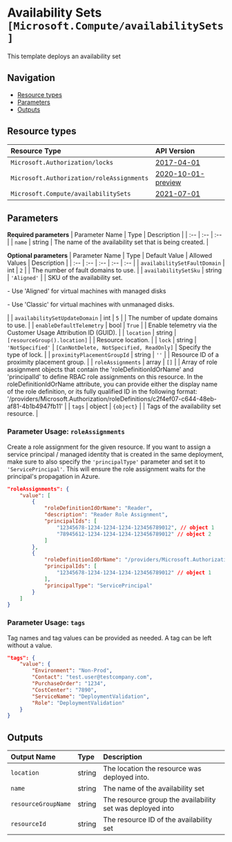 # Availability Sets `[Microsoft.Compute/availabilitySets]`

This template deploys an availability set

## Navigation

- [Resource types](#Resource-types)
- [Parameters](#Parameters)
- [Outputs](#Outputs)

## Resource types

| Resource Type | API Version |
| :-- | :-- |
| `Microsoft.Authorization/locks` | [2017-04-01](https://docs.microsoft.com/en-us/azure/templates/Microsoft.Authorization/2017-04-01/locks) |
| `Microsoft.Authorization/roleAssignments` | [2020-10-01-preview](https://docs.microsoft.com/en-us/azure/templates/Microsoft.Authorization/2020-10-01-preview/roleAssignments) |
| `Microsoft.Compute/availabilitySets` | [2021-07-01](https://docs.microsoft.com/en-us/azure/templates/Microsoft.Compute/2021-07-01/availabilitySets) |

## Parameters

**Required parameters**
| Parameter Name | Type | Description |
| :-- | :-- | :-- |
| `name` | string | The name of the availability set that is being created. |

**Optional parameters**
| Parameter Name | Type | Default Value | Allowed Values | Description |
| :-- | :-- | :-- | :-- | :-- |
| `availabilitySetFaultDomain` | int | `2` |  | The number of fault domains to use. |
| `availabilitySetSku` | string | `'Aligned'` |  | SKU of the availability set.<p>- Use \'Aligned\' for virtual machines with managed disks<p>- Use \'Classic\' for virtual machines with unmanaged disks.<p> |
| `availabilitySetUpdateDomain` | int | `5` |  | The number of update domains to use. |
| `enableDefaultTelemetry` | bool | `True` |  | Enable telemetry via the Customer Usage Attribution ID (GUID). |
| `location` | string | `[resourceGroup().location]` |  | Resource location. |
| `lock` | string | `'NotSpecified'` | `[CanNotDelete, NotSpecified, ReadOnly]` | Specify the type of lock. |
| `proximityPlacementGroupId` | string | `''` |  | Resource ID of a proximity placement group. |
| `roleAssignments` | array | `[]` |  | Array of role assignment objects that contain the 'roleDefinitionIdOrName' and 'principalId' to define RBAC role assignments on this resource. In the roleDefinitionIdOrName attribute, you can provide either the display name of the role definition, or its fully qualified ID in the following format: '/providers/Microsoft.Authorization/roleDefinitions/c2f4ef07-c644-48eb-af81-4b1b4947fb11' |
| `tags` | object | `{object}` |  | Tags of the availability set resource. |


### Parameter Usage: `roleAssignments`

Create a role assignment for the given resource. If you want to assign a service principal / managed identity that is created in the same deployment, make sure to also specify the `'principalType'` parameter and set it to `'ServicePrincipal'`. This will ensure the role assignment waits for the principal's propagation in Azure.

```json
"roleAssignments": {
    "value": [
        {
            "roleDefinitionIdOrName": "Reader",
            "description": "Reader Role Assignment",
            "principalIds": [
                "12345678-1234-1234-1234-123456789012", // object 1
                "78945612-1234-1234-1234-123456789012" // object 2
            ]
        },
        {
            "roleDefinitionIdOrName": "/providers/Microsoft.Authorization/roleDefinitions/c2f4ef07-c644-48eb-af81-4b1b4947fb11",
            "principalIds": [
                "12345678-1234-1234-1234-123456789012" // object 1
            ],
            "principalType": "ServicePrincipal"
        }
    ]
}
```

### Parameter Usage: `tags`

Tag names and tag values can be provided as needed. A tag can be left without a value.

```json
"tags": {
    "value": {
        "Environment": "Non-Prod",
        "Contact": "test.user@testcompany.com",
        "PurchaseOrder": "1234",
        "CostCenter": "7890",
        "ServiceName": "DeploymentValidation",
        "Role": "DeploymentValidation"
    }
}
```

## Outputs

| Output Name | Type | Description |
| :-- | :-- | :-- |
| `location` | string | The location the resource was deployed into. |
| `name` | string | The name of the availability set |
| `resourceGroupName` | string | The resource group the availability set was deployed into |
| `resourceId` | string | The resource ID of the availability set |
